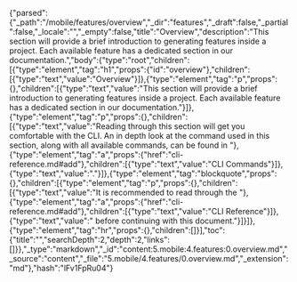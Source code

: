 {"parsed":{"_path":"/mobile/features/overview","_dir":"features","_draft":false,"_partial":false,"_locale":"","_empty":false,"title":"Overview","description":"This section will provide a brief introduction to generating features inside a project. Each available feature has a dedicated section in our documentation.","body":{"type":"root","children":[{"type":"element","tag":"h1","props":{"id":"overview"},"children":[{"type":"text","value":"Overview"}]},{"type":"element","tag":"p","props":{},"children":[{"type":"text","value":"This section will provide a brief introduction to generating features inside a project. Each available feature has a dedicated section in our documentation."}]},{"type":"element","tag":"p","props":{},"children":[{"type":"text","value":"Reading through this section will get you comfortable with the CLI. An in depth look at the command used in this section, along with all available commands, can be found in "},{"type":"element","tag":"a","props":{"href":"cli-reference.md#add"},"children":[{"type":"text","value":"CLI Commands"}]},{"type":"text","value":"."}]},{"type":"element","tag":"blockquote","props":{},"children":[{"type":"element","tag":"p","props":{},"children":[{"type":"text","value":"It is recommended to read through the "},{"type":"element","tag":"a","props":{"href":"cli-reference.md#add"},"children":[{"type":"text","value":"CLI Reference"}]},{"type":"text","value":" before continuing with this document."}]}]},{"type":"element","tag":"hr","props":{},"children":[]}],"toc":{"title":"","searchDepth":2,"depth":2,"links":[]}},"_type":"markdown","_id":"content:5.mobile:4.features:0.overview.md","_source":"content","_file":"5.mobile/4.features/0.overview.md","_extension":"md"},"hash":"lFv1FpRu04"}